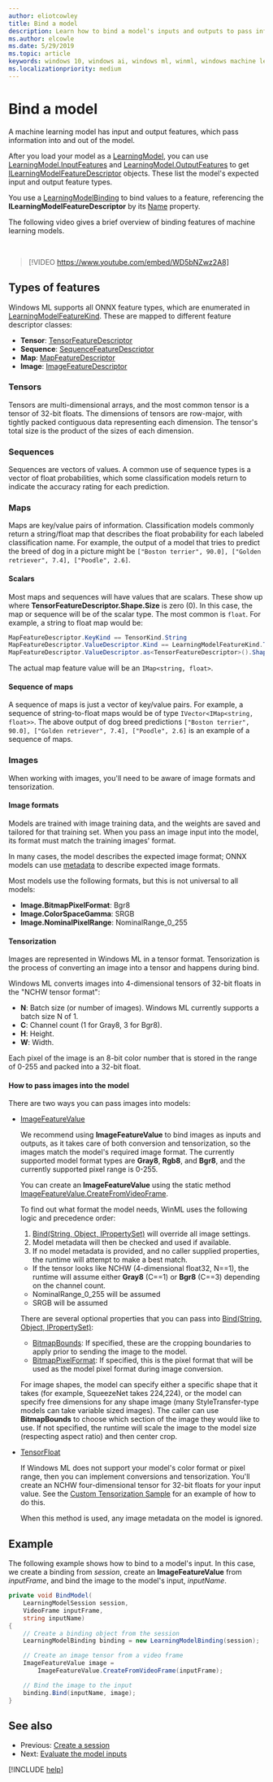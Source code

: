 ```yaml
---
author: eliotcowley
title: Bind a model
description: Learn how to bind a model's inputs and outputs to pass information into and out of the model.
ms.author: elcowle
ms.date: 5/29/2019
ms.topic: article
keywords: windows 10, windows ai, windows ml, winml, windows machine learning
ms.localizationpriority: medium
---
```


# Bind a model

A machine learning model has input and output features, which pass information into and out of the model.

After you load your model as a [LearningModel](https://docs.microsoft.com/uwp/api/windows.ai.machinelearning.learningmodel), you can use [LearningModel.InputFeatures](https://docs.microsoft.com/uwp/api/windows.ai.machinelearning.learningmodel.inputfeatures) and [LearningModel.OutputFeatures](https://docs.microsoft.com/uwp/api/windows.ai.machinelearning.learningmodel.outputfeatures) to get [ILearningModelFeatureDescriptor](https://docs.microsoft.com/uwp/api/windows.ai.machinelearning.ilearningmodelfeaturedescriptor) objects. These list the model's expected input and output feature types.

You use a [LearningModelBinding](https://docs.microsoft.com/uwp/api/windows.ai.machinelearning.learningmodelbinding) to bind values to a feature, referencing the **ILearningModelFeatureDescriptor** by its [Name](https://docs.microsoft.com/uwp/api/windows.ai.machinelearning.ilearningmodelfeaturedescriptor.name) property.

The following video gives a brief overview of binding features of machine learning models.

<br/>

> [!VIDEO https://www.youtube.com/embed/WD5bNZwz2A8]

## Types of features

Windows ML supports all ONNX feature types, which are enumerated in [LearningModelFeatureKind](https://docs.microsoft.com/uwp/api/windows.ai.machinelearning.learningmodelfeaturekind). These are mapped to different feature descriptor classes:

* **Tensor**: [TensorFeatureDescriptor](https://docs.microsoft.com/uwp/api/windows.ai.machinelearning.tensorfeaturedescriptor)
* **Sequence**: [SequenceFeatureDescriptor](https://docs.microsoft.com/uwp/api/windows.ai.machinelearning.sequencefeaturedescriptor)
* **Map**: [MapFeatureDescriptor](https://docs.microsoft.com/uwp/api/windows.ai.machinelearning.mapfeaturedescriptor)
* **Image**: [ImageFeatureDescriptor](https://docs.microsoft.com/uwp/api/windows.ai.machinelearning.imagefeaturedescriptor)

### Tensors

Tensors are multi-dimensional arrays, and the most common tensor is a tensor of 32-bit floats. The dimensions of tensors are row-major, with tightly packed contiguous data representing each dimension. The tensor's total size is the product of the sizes of each dimension.

### Sequences

Sequences are vectors of values. A common use of sequence types is a vector of float probabilities, which some classification models return to indicate the accuracy rating for each prediction.

### Maps

Maps are key/value pairs of information. Classification models commonly return a string/float map that describes the float probability for each labeled classification name. For example, the output of a model that tries to predict the breed of dog in a picture might be `["Boston terrier", 90.0], ["Golden retriever", 7.4], ["Poodle", 2.6]`.

#### Scalars

Most maps and sequences will have values that are scalars. These show up where **TensorFeatureDescriptor.Shape.Size** is zero (0). In this case, the map or sequence will be of the scalar type. The most common is `float`. For example, a string to float map would be:

```cs
MapFeatureDescriptor.KeyKind == TensorKind.String
MapFeatureDescriptor.ValueDescriptor.Kind == LearningModelFeatureKind.Tensor
MapFeatureDescriptor.ValueDescriptor.as<TensorFeatureDescriptor>().Shape.Size == 0
```

The actual map feature value will be an `IMap<string, float>`.

#### Sequence of maps

A sequence of maps is just a vector of key/value pairs. For example, a sequence of string-to-float maps would be of type `IVector<IMap<string, float>>`. The above output of dog breed predictions `["Boston terrier", 90.0], ["Golden retriever", 7.4], ["Poodle", 2.6]` is an example of a sequence of maps.

### Images

When working with images, you'll need to be aware of image formats and tensorization.

#### Image formats

Models are trained with image training data, and the weights are saved and tailored for that training set. When you pass an image input into the model, its format must match the training images' format.

In many cases, the model describes the expected image format; ONNX models can use [metadata](https://github.com/onnx/onnx/blob/master/docs/MetadataProps.md) to describe expected image formats.  

Most models use the following formats, but this is not universal to all models:

* **Image.BitmapPixelFormat**: Bgr8
* **Image.ColorSpaceGamma**: SRGB
* **Image.NominalPixelRange**: NominalRange_0_255

#### Tensorization

Images are represented in Windows ML in a tensor format. Tensorization is the process of converting an image into a tensor and happens during bind.

Windows ML converts images into 4-dimensional tensors of 32-bit floats in the "NCHW tensor format":

* **N**: Batch size (or number of images). Windows ML currently supports a batch size N of 1.
* **C**: Channel count (1 for Gray8, 3 for Bgr8).
* **H**: Height.
* **W**: Width.

Each pixel of the image is an 8-bit color number that is stored in the range of 0-255 and packed into a 32-bit float.

#### How to pass images into the model

There are two ways you can pass images into models:

* [ImageFeatureValue](https://docs.microsoft.com/uwp/api/windows.ai.machinelearning.imagefeaturevalue)

    We recommend using **ImageFeatureValue** to bind images as inputs and outputs, as it takes care of both conversion and tensorization, so the images match the model's required image format. The currently supported model format types are **Gray8**, **Rgb8**, and **Bgr8**, and the currently supported pixel range is 0-255.

    You can create an **ImageFeatureValue** using the static method [ImageFeatureValue.CreateFromVideoFrame](https://docs.microsoft.com/uwp/api/windows.ai.machinelearning.imagefeaturevalue.createfromvideoframe).

    To find out what format the model needs, WinML uses the following logic and precedence order:

    1. [Bind(String, Object, IPropertySet)](https://docs.microsoft.com/uwp/api/windows.ai.machinelearning.learningmodelbinding.bind#Windows_AI_MachineLearning_LearningModelBinding_Bind_System_String_System_Object_Windows_Foundation_Collections_IPropertySet_) will override all image settings.
    2. Model metadata will then be checked and used if available.
    3. If no model metadata is provided, and no caller supplied properties, the runtime will attempt to make a best match. 
    * If the tensor looks like NCHW (4-dimensional float32, N==1), the runtime will assume either **Gray8** (C==1) or **Bgr8** (C==3) depending on the channel count.
    * NominalRange_0_255 will be assumed
    * SRGB will be assumed

    There are several optional properties that you can pass into [Bind(String, Object, IPropertySet)](https://docs.microsoft.com/uwp/api/windows.ai.machinelearning.learningmodelbinding.bind#Windows_AI_MachineLearning_LearningModelBinding_Bind_System_String_System_Object_Windows_Foundation_Collections_IPropertySet_):

    * [BitmapBounds](https://docs.microsoft.com/uwp/api/windows.graphics.imaging.bitmapbounds): If specified, these are the cropping boundaries to apply prior to sending the image to the model.
    * [BitmapPixelFormat](https://docs.microsoft.com/uwp/api/windows.graphics.imaging.bitmappixelformat): If specified, this is the pixel format that will be used as the model pixel format during image conversion.

    For image shapes, the model can specify either a specific shape that it takes (for example, SqueezeNet takes 224,224), or the model can specify free dimensions for any shape image (many StyleTransfer-type models can take variable sized images). The caller can use **BitmapBounds** to choose which section of the image they would like to use. If not specified, the runtime will scale the image to the model size (respecting aspect ratio) and then center crop.  

* [TensorFloat](https://docs.microsoft.com/uwp/api/windows.ai.machinelearning.tensorfloat)

    If Windows ML does not support your model's color format or pixel range, then you can implement conversions and tensorization. You'll create an NCHW four-dimensional tensor for 32-bit floats for your input value. See the [Custom Tensorization Sample](https://github.com/Microsoft/Windows-Machine-Learning/tree/master/Samples/CustomTensorization) for an example of how to do this.

    When this method is used, any image metadata on the model is ignored.

## Example

The following example shows how to bind to a model's input. In this case, we create a binding from *session*, create an **ImageFeatureValue** from *inputFrame*, and bind the image to the model's input, *inputName*.

```cs
private void BindModel(
    LearningModelSession session,
    VideoFrame inputFrame,
    string inputName)
{
    // Create a binding object from the session
    LearningModelBinding binding = new LearningModelBinding(session);

    // Create an image tensor from a video frame
    ImageFeatureValue image =
        ImageFeatureValue.CreateFromVideoFrame(inputFrame);

    // Bind the image to the input
    binding.Bind(inputName, image);
}
```

## See also

* Previous: [Create a session](create-a-session.md)
* Next: [Evaluate the model inputs](evaluate-model-inputs.md)

[!INCLUDE [help](../includes/get-help.md)]

